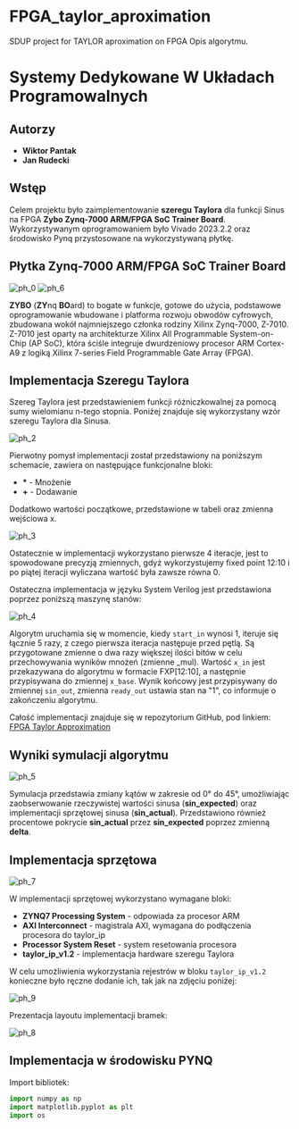 # FPGA_taylor_aproximation
SDUP project for TAYLOR aproximation on FPGA
Opis algorytmu.

# Systemy Dedykowane W Układach Programowalnych

## Autorzy
* **Wiktor Pantak**
* **Jan Rudecki**

## Wstęp

Celem projektu było zaimplementowanie **szeregu Taylora** dla funkcji Sinus na FPGA **Zybo Zynq-7000 ARM/FPGA SoC Trainer Board**. Wykorzystywanym oprogramowaniem było Vivado 2023.2.2 oraz środowisko Pynq przystosowane na wykorzystywaną płytkę.

## Płytka Zynq-7000 ARM/FPGA SoC Trainer Board

![ph_0](photos/ph_0.png)
![ph_6](photos/ph_6.png)

__ZYBO__ (**ZY**nq **BO**ard) to bogate w funkcje, gotowe do użycia, podstawowe oprogramowanie wbudowane i platforma rozwoju obwodów cyfrowych, zbudowana wokół najmniejszego członka rodziny Xilinx Zynq-7000, Z-7010. Z-7010 jest oparty na architekturze Xilinx All Programmable System-on-Chip (AP SoC), która ściśle integruje dwurdzeniowy procesor ARM Cortex-A9 z logiką Xilinx 7-series Field Programmable Gate Array (FPGA).

## Implementacja Szeregu Taylora

Szereg Taylora jest przedstawieniem funkcji różniczkowalnej za pomocą sumy wielomianu n-tego stopnia. Poniżej znajduje się wykorzystany wzór szeregu Taylora dla Sinusa.

![ph_2](photos/ph_2.png)

Pierwotny pomysł implementacji został przedstawiony na poniższym schemacie, zawiera on następujące funkcjonalne bloki:

* __*__    - Mnożenie
* __+__    - Dodawanie

Dodatkowo wartości początkowe, przedstawione w tabeli oraz zmienna wejściowa x.

![ph_3](photos/ph_3.png)

Ostatecznie w implementacji wykorzystano pierwsze 4 iteracje, jest to spowodowane precyzją zmiennych, gdyż wykorzystujemy fixed point 12:10 i po piątej iteracji wyliczana wartość była zawsze równa 0.

Ostateczna implementacja w języku System Verilog jest przedstawiona poprzez poniższą maszynę stanów:

![ph_4](photos/ph_4.png)

Algorytm uruchamia się w momencie, kiedy `start_in` wynosi 1, iteruje się łącznie 5 razy, z czego pierwsza iteracja następuje przed pętlą. Są przygotowane zmienne o dwa razy większej ilości bitów w celu przechowywania wyników mnożeń (zmienne _mul). Wartość `x_in` jest przekazywana do algorytmu w formacie FXP[12:10], a następnie przypisywana do zmiennej `x_base`. Wynik końcowy jest przypisywany do zmiennej `sin_out`, zmienna `ready_out` ustawia stan na "1", co informuje o zakończeniu algorytmu.

Całość implementacji znajduje się w repozytorium GitHub, pod linkiem: [FPGA Taylor Approximation](https://github.com/janek252/FPGA_taylor_aproximation.git)

## Wyniki symulacji algorytmu

![ph_5](photos/ph_5.png)

Symulacja przedstawia zmiany kątów w zakresie od 0° do 45°, umożliwiając zaobserwowanie rzeczywistej wartości sinusa (**sin_expected**) oraz implementacji sprzętowej sinusa (**sin_actual**). Przedstawiono również procentowe pokrycie **sin_actual** przez **sin_expected** poprzez zmienną **delta**.

## Implementacja sprzętowa

![ph_7](photos/ph_7.png)

W implementacji sprzętowej wykorzystano wymagane bloki:
* **ZYNQ7 Processing System** - odpowiada za procesor ARM 
* **AXI Interconnect** - magistrala AXI, wymagana do podłączenia procesora do taylor_ip
* **Processor System Reset** - system resetowania procesora
* **taylor_ip_v1.2** - implementacja hardware szeregu Taylora

W celu umożliwienia wykorzystania rejestrów w bloku `taylor_ip_v1.2` konieczne było ręczne dodanie ich, tak jak na zdjęciu poniżej:

![ph_9](photos/ph_9.png)

Prezentacja layoutu implementacji bramek:

![ph_8](photos/ph_8.png)

## Implementacja w środowisku PYNQ

Import bibliotek:

```python
import numpy as np
import matplotlib.pyplot as plt
import os
